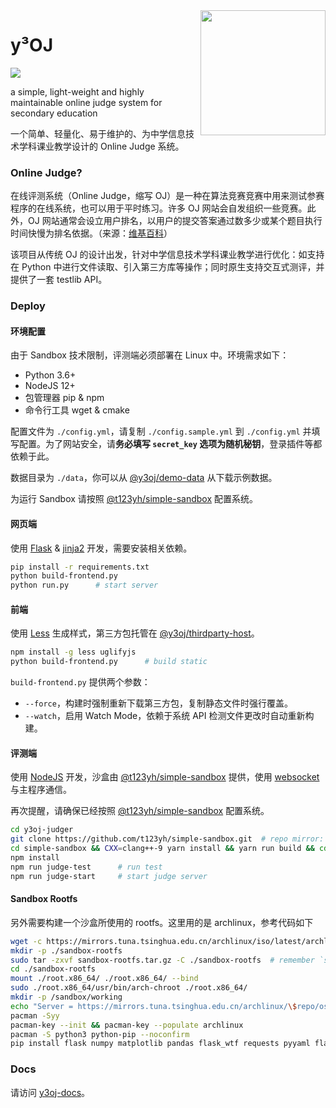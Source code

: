 
<img align="right" width="200" src="https://avatars.githubusercontent.com/u/91679741?s=200&v=4">

# y³OJ

![](https://tokei.rs/b1/github/y3oj/y3oj)

a simple, light-weight and highly maintainable online judge system for secondary education
  
一个简单、轻量化、易于维护的、为中学信息技术学科课业教学设计的 Online Judge 系统。

### Online Judge?

在线评测系统（Online Judge，缩写 OJ）是一种在算法竞赛竞赛中用来测试参赛程序的在线系统，也可以用于平时练习。许多 OJ 网站会自发组织一些竞赛。此外，OJ 网站通常会设立用户排名，以用户的提交答案通过数多少或某个题目执行时间快慢为排名依据。（来源：[维基百科](https://zh.wikipedia.org/wiki/%E5%9C%A8%E7%BA%BF%E8%AF%84%E6%B5%8B%E7%B3%BB%E7%BB%9F)）

该项目从传统 OJ 的设计出发，针对中学信息技术学科课业教学进行优化：如支持在 Python 中进行文件读取、引入第三方库等操作；同时原生支持交互式测评，并提供了一套 testlib API。

### Deploy

#### 环境配置

由于 Sandbox 技术限制，评测端必须部署在 Linux 中。环境需求如下：

* Python 3.6+
* NodeJS 12+
* 包管理器 pip & npm
* 命令行工具 wget & cmake

配置文件为 `./config.yml`，请复制 `./config.sample.yml` 到 `./config.yml` 并填写配置。为了网站安全，请**务必填写 `secret_key` 选项为随机秘钥**，登录插件等都依赖于此。

数据目录为 `./data`，你可以从 [@y3oj/demo-data](//github.com/y3oj/demo-data) 从下载示例数据。

为运行 Sandbox 请按照 [@t123yh/simple-sandbox](https://github.com/t123yh/simple-sandbox) 配置系统。

#### 网页端

使用 [Flask](https://flask.palletsprojects.com/en/2.0.x/) & [jinja2](https://jinja.palletsprojects.com/en/3.0.x/) 开发，需要安装相关依赖。

```bash
pip install -r requirements.txt
python build-frontend.py
python run.py      # start server
```

#### 前端

使用 [Less](https://lesscss.org/) 生成样式，第三方包托管在 [@y3oj/thirdparty-host](//github.com/y3oj/thirdparty-host)。

```bash
npm install -g less uglifyjs
python build-frontend.py      # build static
```

`build-frontend.py` 提供两个参数：

* `--force`，构建时强制重新下载第三方包，复制静态文件时强行覆盖。
* `--watch`，启用 Watch Mode，依赖于系统 API 检测文件更改时自动重新构建。

#### 评测端

使用 [NodeJS](https://nodejs.org/en/) 开发，沙盒由 [@t123yh/simple-sandbox](https://github.com/t123yh/simple-sandbox) 提供，使用 [websocket](https://github.com/websockets/ws) 与主程序通信。

再次提醒，请确保已经按照 [@t123yh/simple-sandbox](https://github.com/t123yh/simple-sandbox) 配置系统。

```bash
cd y3oj-judger
git clone https://github.com/t123yh/simple-sandbox.git  # repo mirror: https://e.coding.net/memset0/y3oj/simple-sandbox.git
cd simple-sandbox && CXX=clang++-9 yarn install && yarn run build && cd ..
npm install
npm run judge-test      # run test
npm run judge-start     # start judge server
```

#### Sandbox Rootfs

另外需要构建一个沙盒所使用的 rootfs。这里用的是 archlinux，参考代码如下

```bash
wget -c https://mirrors.tuna.tsinghua.edu.cn/archlinux/iso/latest/archlinux-bootstrap-2021.10.01-x86_64.tar.gz -O sandbox-rootfs.tar.gz
mkdir -p ./sandbox-rootfs
sudo tar -zxvf sandbox-rootfs.tar.gz -C ./sandbox-rootfs  # remember `sudo`
cd ./sandbox-rootfs
mount ./root.x86_64/ ./root.x86_64/ --bind
sudo ./root.x86_64/usr/bin/arch-chroot ./root.x86_64/
mkdir -p /sandbox/working
echo "Server = https://mirrors.tuna.tsinghua.edu.cn/archlinux/\$repo/os/\$arch" > /etc/pacman.d/mirrorlist
pacman -Syy
pacman-key --init && pacman-key --populate archlinux
pacman -S python3 python-pip --noconfirm
pip install flask numpy matplotlib pandas flask_wtf requests pyyaml flask_login --index-url https://pypi.douban.com/simple
```

### Docs

请访问 [y3oj-docs](https://github.com/y3oj/y3oj/tree/main/y3oj-docs)。